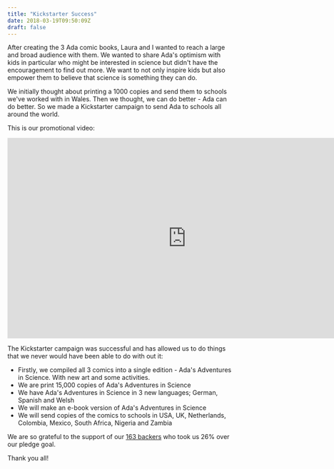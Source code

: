 ```yaml
---
title: "Kickstarter Success"
date: 2018-03-19T09:50:09Z
draft: false
---
```


After creating the 3 Ada comic books, Laura and I wanted to reach a large and broad audience with them. We wanted to share Ada's optimism with kids in particular who might be interested in science but didn't have the encouragement to find out more. We want to not only inspire kids but also empower them to believe that science is something they can do.

We initially thought about printing a 1000 copies and send them to schools we've worked with in Wales. Then we thought, we can do better - Ada can do better. So we made a Kickstarter campaign to send Ada to schools all around the world.

This is our promotional video:

<p><iframe width="800" height="450" src="https://www.kickstarter.com/projects/718137297/adas-adventures-in-science/widget/video.html" frameborder="0" scrolling="no"> </iframe></p>

The Kickstarter campaign was successful and has allowed us to do things that we never would have been able to do with out it:

- Firstly, we compiled all 3 comics into a single edition - Ada's Adventures in Science. With new art and some activities.
- We are print 15,000 copies of Ada's Adventures in Science
- We have Ada's Adventures in Science in 3 new languages; German, Spanish and Welsh
- We will make an e-book version of Ada's Adventures in Science
- We will send copies of the comics to schools in USA, UK, Netherlands, Colombia, Mexico, South Africa, Nigeria and Zambia

We are so grateful to the support of our [163 backers](/backers/) who took us 26% over our pledge goal.

Thank you all!
